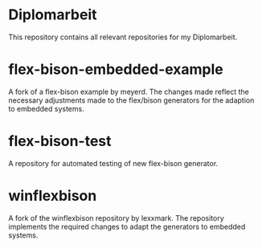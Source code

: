 # Diplomarbeit

This repository contains all relevant repositories for my Diplomarbeit. 

# flex-bison-embedded-example

A fork of a flex-bison example by meyerd. The changes made reflect the necessary adjustments made to the flex/bison generators for the adaption to embedded systems.

# flex-bison-test

A repository for automated testing of new flex-bison generator.

# winflexbison

A fork of the winflexbison repository by lexxmark. The repository implements the required changes to adapt the generators to embedded systems.